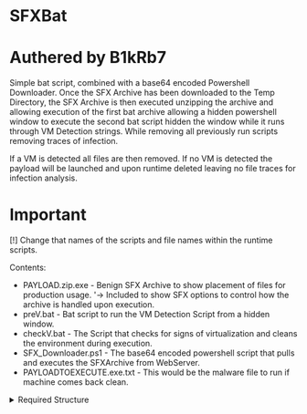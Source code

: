 # SFXBat
# Authered by B1kRb7

Simple bat script, combined with a base64 encoded Powershell Downloader.
Once the SFX Archive has been downloaded to the Temp Directory, the
SFX Archive is then executed unzipping the archive and allowing execution
of the first bat archive allowing a hidden powershell window to execute the
second bat script hidden the window while it runs through VM Detection strings.
While removing all previously run scripts removing traces of infection.

If a VM is detected all files are then removed.
If no VM is detected the payload will be launched and upon runtime
deleted leaving no file traces for infection analysis.

# Important
[!] Change that names of the scripts and file names within the runtime scripts.


Contents:
- PAYLOAD.zip.exe - Benign SFX Archive to show placement of files for production usage.
'-> Included to show SFX options to control how the archive is handled upon execution.
- preV.bat - Bat script to run the VM Detection Script from a hidden window.
- checkV.bat - The Script that checks for signs of virtualization and cleans the environment during execution.
- SFX_Downloader.ps1 - The base64 encoded powershell script that pulls and executes the SFXArchive from WebServer.
- PAYLOADTOEXECUTE.exe.txt - This would be the malware file to run if machine comes back clean.


<details>
<summary>Required Structure</summary>
[1] SFX_Downloader.ps1

[2] PAYLOAD.zip.exe<br />
&emsp;    ├── PAYLOADTOEXECUTE.exe<br />
&emsp;    ├── preV.bat<br />
&emsp;    ├── checkV.bat<br />
&emsp;    └── ...<br />
</details>
